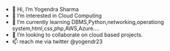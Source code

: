 - 👋 Hi, I’m Yogendra Sharma
- 👀 I’m interested in Cloud Computing
- 🌱 I’m currently learning DBMS,Python,networking,operationg system,html,css,php,AWS,Azure....
- 💞️ I’m looking to collaborate on cloud based projects.
- 📫 reach me via twitter @yogendr23

<!---
yogendr23/yogendr23 is a ✨ special ✨ repository because its `README.md` (this file) appears on your GitHub profile.
You can click the Preview link to take a look at your changes.
--->
